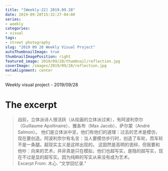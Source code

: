 ```yaml
---
title: "[Weekly-22] 2019.09.28"
date: 2019-09-28T15:32:27-04:00
series:
- weekly
categories:
- visual
tags:
- street photography
slug: "2019 09 28 Weekly Visual Project"
autoThumbnailImage: true
thumbnailImagePosition: right
featured_image: 2019/09/28/thumbnail/reflection.jpg
coverImage: /images/2019/09/28/reflection.jpg
metaAlignment: center
---
```


Weekly visual project - 2019/09/28
<!--more-->

# The excerpt
> 战前，立体派诗人很活跃（从绘画的立体派过来），有阿波利奈尔（Guillaume Apollinaire）、雅各布（Max Jacob）、萨尔蒙（André Salmon）。
他们是立体派中坚，他们有他们的道理：过去的艺术是模仿，现在要创造。阿波利奈尔有名言：当人要模仿步行时，创造了车轮，而车轮不是一条腿。超现实主义是这样出现的。
这固然是高明的诡辩，但我要和他吵：向来的艺术，并非真是只在模拟，他们也超写实，是隐的超写实，现在不过是显的超写实。因为纯粹的写实从来没有成为艺术。   
Excerpt From: 木心. “文学回忆录.”